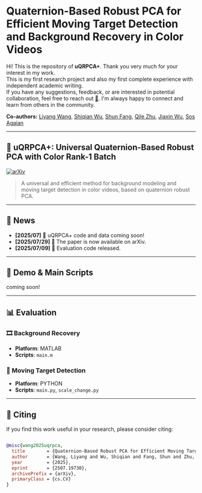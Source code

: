 # Quaternion-Based Robust PCA for Efficient Moving Target Detection and Background Recovery in Color Videos

Hi! This is the repository of **uQRPCA+**. Thank you very much for your interest in my work.  
This is my first research project and also my first complete experience with independent academic writing.  
If you have any suggestions, feedback, or are interested in potential collaboration, feel free to reach out [📧](mailto:liyangwang520@gmail.com). I'm always happy to connect and learn from others in the community.


**Co-authors:** [Liyang Wang](https://ruchtech.github.io/), [Shiqian Wu](https://scholar.google.com/citations?user=wBNGkEMAAAAJ&hl=zh-CN&oi=sra), [Shun Fang](https://scholar.google.com/citations?user=CKJeooEAAAAJ&hl=zh-CN&oi=sra), [Qile Zhu](https://scholar.google.com/citations?user=WXTXzF0AAAAJ&hl=zh-CN&oi=ao), [Jiaxin Wu](https://github.com/Ruchtech/uQRPCA), [Sos Agaian](https://scholar.google.com/citations?user=FazfMZMAAAAJ&hl=zh-CN&oi=ao)

---

## 🔧 uQRPCA+: Universal Quaternion-Based Robust PCA with Color Rank-1 Batch  

[![arXiv](https://img.shields.io/badge/arXiv-2507.19730-b31b1b)](https://arxiv.org/abs/2507.19730)  

> A universal and efficient method for background modeling and moving target detection in color videos, based on quaternion robust PCA.

---

## 📰 News

- **[2025/07]** 🔧 uQRPCA+ code and data coming soon!
- **[2025/07/29]** 📄 The paper is now available on arXiv.
- **[2025/07/09]** 🧪 Evaluation code released.

---

## 🚀 Demo & Main Scripts

coming soon!

---

## 📊 Evaluation
### 🎞 Background Recovery
- **Platform**: MATLAB  
- **Scripts**: `main.m`  

### 🎯 Moving Target Detection
- **Platform**: PYTHON  
- **Scripts**: `main.py`, `scale_change.py`  

---

## 📄 Citing

If you find this work useful in your research, please consider citing:

```bibtex

@misc{wang2025uqrpca,
  title        = {Quaternion-Based Robust PCA for Efficient Moving Target Detection and Background Recovery in Color Videos},
  author       = {Wang, Liyang and Wu, Shiqian and Fang, Shun and Zhu, Qile and Wu, Jiaxin and Agaian, Sos},
  year         = {2025},
  eprint       = {2507.19730},
  archivePrefix = {arXiv},
  primaryClass = {cs.CV}
}

